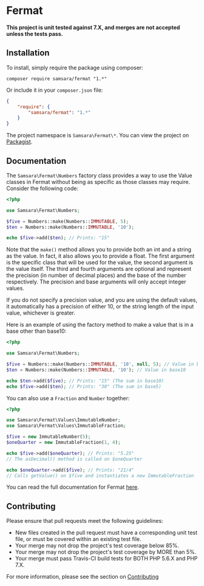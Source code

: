 # Fermat

**This project is unit tested against 7.X, and merges are not accepted unless the tests pass.**

## Installation

To install, simply require the package using composer:

    composer require samsara/fermat "1.*"
    
Or include it in your `composer.json` file:

```json
{
    "require": {
        "samsara/fermat": "1.*"
    }
}
```

The project namespace is `Samsara\Fermat\*`. You can view the project on [Packagist](https://packagist.org/packages/samsara/fermat).

## Documentation

The `Samsara\Fermat\Numbers` factory class provides a way to use the Value classes in Fermat without being as specific as those classes may require. Consider the following code:

```php
<?php

use Samsara\Fermat\Numbers;

$five = Numbers::make(Numbers::IMMUTABLE, 5);
$ten = Numbers::make(Numbers::IMMUTABLE, '10');

echo $five->add($ten); // Prints: "15"
```

Note that the `make()` method allows you to provide both an int and a string as the value. In fact, it also allows you to provide a float. The first argument is the specific class that will be used for the value, the second argument is the value itself. The third and fourth arguments are optional and represent the precision (in number of decimal places) and the base of the number respectively. The precision and base arguments will only accept integer values.

If you do not specify a precision value, and you are using the default values, it automatically has a precision of either 10, or the string length of the input value, whichever is greater.

Here is an example of using the factory method to make a value that is in a base other than base10:

```php
<?php

use Samsara\Fermat\Numbers;

$five = Numbers::make(Numbers::IMMUTABLE, '10', null, 5); // Value in base5
$ten = Numbers::make(Numbers::IMMUTABLE, '10'); // Value in base10

echo $ten->add($five); // Prints: "15" (The sum in base10)
echo $five->add($ten); // Prints: "30" (The sum in base5)
```

You can also use a `Fraction` and `Number` together:

```php
<?php

use Samsara\Fermat\Values\ImmutableNumber;
use Samsara\Fermat\Values\ImmutableFraction;

$five = new ImmutableNumber(5);
$oneQuarter = new ImmutableFraction(1, 4);

echo $five->add($oneQuarter); // Prints: "5.25"
// The asDecimal() method is called on $oneQuarter

echo $oneQuarter->add($five); // Prints: "21/4"
// Calls getValue() on $five and instantiates a new ImmutableFraction
```

You can read the full documentation for Fermat [here](https://github.com/JordanRL/Fermat/wiki/01.-Introduction).

## Contributing

Please ensure that pull requests meet the following guidelines:

- New files created in the pull request must have a corresponding unit test file, or must be covered within an existing test file.
- Your merge may not drop the project's test coverage below 85%.
- Your merge may not drop the project's test coverage by MORE than 5%.
- Your merge must pass Travis-CI build tests for BOTH PHP 5.6.X and PHP 7.X.

For more information, please see the section on [Contributing](CONTRIBUTING.md)
